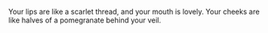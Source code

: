 Your lips are like a scarlet thread, and your mouth is lovely. Your cheeks are like halves of a pomegranate behind your veil.
